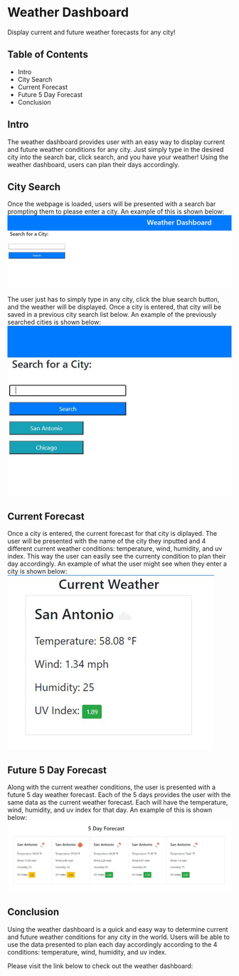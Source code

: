 # Weather Dashboard
Display current and future weather forecasts for any city!

## Table of Contents
* Intro
* City Search
* Current Forecast
* Future 5 Day Forecast
* Conclusion

## Intro
The weather dashboard provides user with an easy way to display current and future weather conditions for any city. Just simply type in the desired city into the search bar, click search, and you have your weather! Using the weather dashboard, users can plan their days accordingly.

## City Search
Once the webpage is loaded, users will be presented with a search bar prompting them to please enter a city. An example of this is shown below:
![Screenshot of Weather Search Bar](./searchbar.JPG "Weather Search Bar")

The user just has to simply type in any city, click the blue search button, and the weather will be displayed. Once a city is entered, that city will be saved in a previous city search list below. An example of the previously searched cities is shown below:
![Screenshot of Previous Weather Search](./searchprevious.JPG "Previous Weather Search")

## Current Forecast
Once a city is entered, the current forecast for that city is diplayed. The user will be presented with the name of the city they inputted and 4 different current weather conditions: temperature, wind, humidity, and uv index. This way the user can easily see the currenty condition to plan their day accordingly. An example of what the user might see when they enter a city is shown below:
![Screenshot of Current Weather](./currentweather.JPG "Current Weather")

## Future 5 Day Forecast
Along with the current weather conditions, the user is presented with a future 5 day weather forecast. Each of the 5 days provides the user with the same data as the current weather forecast. Each will have the temperature, wind, humidity, and uv index for that day. An example of this is shown below:
![Screenshot of Future Weather](./futureweather.JPG "Future Weather Forecast")

## Conclusion
Using the weather dashboard is a quick and easy way to determine current and future weather conditions for any city in the world. Users will be able to use the data presented to plan each day accordingly according to the 4 conditions: temperature, wind, humidity, and uv index.

Please visit the link below to check out the weather dashboard:

